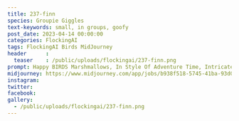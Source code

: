 ```yaml
---
title: 237-finn
species: Groupie Giggles
text-keywords: small, in groups, goofy
post_date: 2023-04-14 00:00:00
categories: FlockingAI
tags: FlockingAI Birds MidJourney 
header      :
  teaser    : /public/uploads/flockingai/237-finn.png
prompt: Happy BIRDS Marshmallows, In Style Of Adventure Time, Intricate Detail, Concept Art, artistic creative 
midjourney: https://www.midjourney.com/app/jobs/b938f518-5745-41ba-93d0-ca0ca2bb1835
instagram: 
twitter: 
facebook: 
gallery: 
  - /public/uploads/flockingai/237-finn.png
---
```


